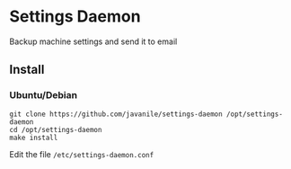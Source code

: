 # Settings Daemon

Backup machine settings and send it to email

## Install

### Ubuntu/Debian

```shell
git clone https://github.com/javanile/settings-daemon /opt/settings-daemon
cd /opt/settings-daemon
make install
```

Edit the file `/etc/settings-daemon.conf`

